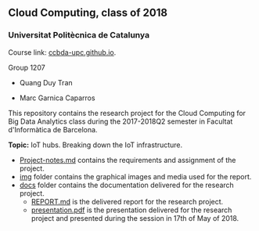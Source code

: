 Cloud Computing, class of 2018
------------------------------

### Universitat Politècnica de Catalunya

Course link: [ccbda-upc.github.io](https://ccbda-upc.github.io/).

Group 1207

-   Quang Duy Tran

-   Marc Garnica Caparros

This repository contains the research project for the Cloud Computing for Big Data Analytics class during the 2017-2018Q2 semester in Facultat d'Informàtica de Barcelona.

**Topic:** IoT hubs. Breaking down the IoT infrastructure.

- [Project-notes.md](Project-notes.md) contains the requirements and assignment of the project.
- [img](img/) folder contains the graphical images and media used for the report.
- [docs](docs/) folder contains the documentation delivered for the research project.
  - [REPORT.md](docs/REPORT.md) is the delivered report for the research project.
  - [presentation.pdf](docs/presentation.pdf) is the presentation delivered for the research project and presented during the session in 17th of May of 2018.
